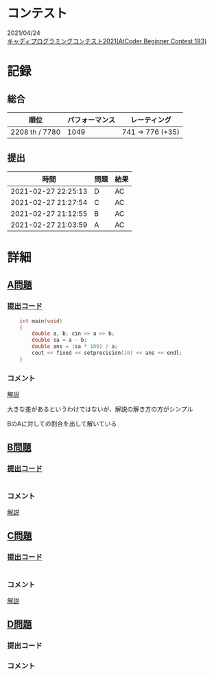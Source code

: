 # コンテスト

2021/04/24<br>
[キャディプログラミングコンテスト2021(AtCoder Beginner Contest 193)](https://atcoder.jp/contests/abc193)

# 記録

## 総合

| 順位           | パフォーマンス | レーティング    |
| -------------- | -------------- | --------------- |
| 2208 th / 7780 | 1049           | 741 → 776 (+35) |

## 提出

| 時間                | 問題 | 結果 |
| ------------------- | ---- | ---- |
| 2021-02-27 22:25:13 | D    | AC   |
| 2021-02-27 21:27:54 | C    | AC   |
| 2021-02-27 21:12:55 | B    | AC   |
| 2021-02-27 21:03:59 | A    | AC   |


# 詳細

## [A問題](https://atcoder.jp/contests/abc193/tasks/abc193_a)

### [提出コード](https://atcoder.jp/contests/abc193/submissions/20522270)

```c++
	int main(void)
	{
		double a, b; cin >> a >> b;
		double sa = a - b;
		double ans = (sa * 100) / a;
		cout << fixed << setprecision(10) << ans << endl;
	}
```

### コメント

[解説](https://atcoder.jp/contests/abc193/editorial/806)

大きな差があるというわけではないが、解説の解き方の方がシンプル

BのAに対しての割合を出して解いている


## [B問題]()

### [提出コード]()

```c++

```

### コメント

[解説]()


## [C問題]()

### [提出コード]()

```c++

```

### コメント

[解説]()


## [D問題]()

### 提出コード

### コメント